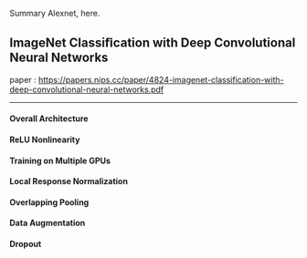 Summary Alexnet, here.

## ImageNet Classiﬁcation with Deep Convolutional Neural Networks
paper : https://papers.nips.cc/paper/4824-imagenet-classification-with-deep-convolutional-neural-networks.pdf

---

#### Overall Architecture

#### ReLU Nonlinearity

#### Training on Multiple GPUs

#### Local Response Normalization

#### Overlapping Pooling

#### Data Augmentation

#### Dropout
